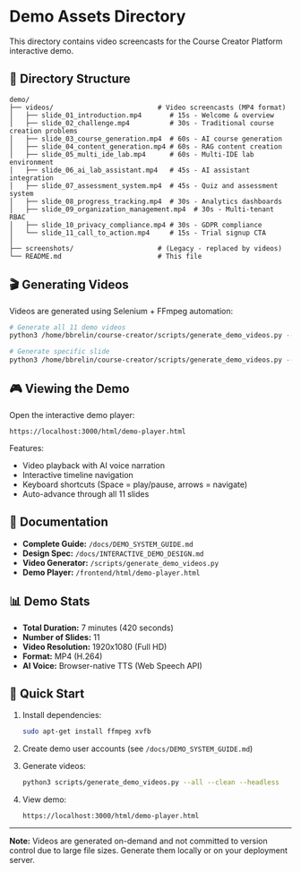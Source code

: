 # Demo Assets Directory

This directory contains video screencasts for the Course Creator Platform interactive demo.

## 📁 Directory Structure

```
demo/
├── videos/                          # Video screencasts (MP4 format)
│   ├── slide_01_introduction.mp4       # 15s - Welcome & overview
│   ├── slide_02_challenge.mp4          # 30s - Traditional course creation problems
│   ├── slide_03_course_generation.mp4  # 60s - AI course generation
│   ├── slide_04_content_generation.mp4 # 60s - RAG content creation
│   ├── slide_05_multi_ide_lab.mp4      # 60s - Multi-IDE lab environment
│   ├── slide_06_ai_lab_assistant.mp4   # 45s - AI assistant integration
│   ├── slide_07_assessment_system.mp4  # 45s - Quiz and assessment system
│   ├── slide_08_progress_tracking.mp4  # 30s - Analytics dashboards
│   ├── slide_09_organization_management.mp4  # 30s - Multi-tenant RBAC
│   ├── slide_10_privacy_compliance.mp4 # 30s - GDPR compliance
│   └── slide_11_call_to_action.mp4     # 15s - Trial signup CTA
│
├── screenshots/                     # (Legacy - replaced by videos)
└── README.md                        # This file
```

## 🎬 Generating Videos

Videos are generated using Selenium + FFmpeg automation:

```bash
# Generate all 11 demo videos
python3 /home/bbrelin/course-creator/scripts/generate_demo_videos.py --all --headless

# Generate specific slide
python3 /home/bbrelin/course-creator/scripts/generate_demo_videos.py --slide 5
```

## 🎮 Viewing the Demo

Open the interactive demo player:
```
https://localhost:3000/html/demo-player.html
```

Features:
- Video playback with AI voice narration
- Interactive timeline navigation
- Keyboard shortcuts (Space = play/pause, arrows = navigate)
- Auto-advance through all 11 slides

## 📖 Documentation

- **Complete Guide:** `/docs/DEMO_SYSTEM_GUIDE.md`
- **Design Spec:** `/docs/INTERACTIVE_DEMO_DESIGN.md`
- **Video Generator:** `/scripts/generate_demo_videos.py`
- **Demo Player:** `/frontend/html/demo-player.html`

## 📊 Demo Stats

- **Total Duration:** 7 minutes (420 seconds)
- **Number of Slides:** 11
- **Video Resolution:** 1920x1080 (Full HD)
- **Format:** MP4 (H.264)
- **AI Voice:** Browser-native TTS (Web Speech API)

## 🚀 Quick Start

1. Install dependencies:
   ```bash
   sudo apt-get install ffmpeg xvfb
   ```

2. Create demo user accounts (see `/docs/DEMO_SYSTEM_GUIDE.md`)

3. Generate videos:
   ```bash
   python3 scripts/generate_demo_videos.py --all --clean --headless
   ```

4. View demo:
   ```
   https://localhost:3000/html/demo-player.html
   ```

---

**Note:** Videos are generated on-demand and not committed to version control due to large file sizes. Generate them locally or on your deployment server.
